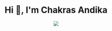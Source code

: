 <p align="center">
  <h1 align="center">Hi 👋, I'm Chakras Andika</h1>
</p>

<p align="center">
  <a href="">
    <img src="https://skillicons.dev/icons?i=ruby,rails,nodejs,py,nextjs,tailwind,mongodb,postgres,heroku" />
  </a>
</p>

<p  align="center">
</p>

